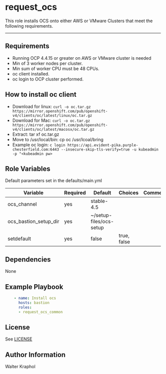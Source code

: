 request_ocs
==========

This role installs OCS onto either AWS or VMware Clusters that meet the following requirements.

----------

Requirements
------------

- Running OCP 4.4.15 or greater on AWS or VMware cluster is needed
- Min of 3 worker nodes per cluster.
- Min sum of worker CPU must be 48 CPUs.
- oc client installed.
- oc login to OCP cluster performed.

How to install oc client
------------------------

- Download for linux: `curl -o oc.tar.gz https://mirror.openshift.com/pub/openshift-v4/clients/oc/latest/linux/oc.tar.gz`
- Download for Mac: `curl -o oc.tar.gz https://mirror.openshift.com/pub/openshift-v4/clients/oc/latest/macosx/oc.tar.gz`
- Extract: tar xf oc.tar.gz
- Move to /usr/local/bin: cp oc /usr/lcoal/bring
- Example oc login: `c login https://api.evident-pika.purple-chesterfield.com:6443 --insecure-skip-tls-verify=true -u kubeadmin -p "<kubeadmin pw>`

Role Variables
----------

Default parameters set in the defaults/main.yml

| Variable                | Required | Default | Choices                   | Comments                                 |
|-------------------------|----------|---------|---------------------------|------------------------------------------|
| ocs_channel             | yes       | stable-4.5   |                |                          |
| ocs_bastion_setup_dir   | yes      |   ~/setup-files/ocs-setup      |                 |                          |
| setdefault              | yes      | false         | true, false                 |                          |

Dependencies
-------

None

Example Playbook
----------------

```yaml
    - name: Install ocs
      hosts: bastion
      roles:
      - request_ocs_common
```

License
-------

See [LICENSE](https://github.com/IBM/community-automation/blob/master/LICENSE)

Author Information
------------------

Walter Kraphol
